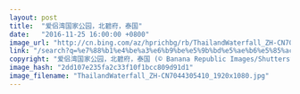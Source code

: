 ```yaml
---
layout: post
title:  "爱侣湾国家公园，北碧府，泰国"
date:   "2016-11-25 16:00:00 +0800"
image_url: "http://cn.bing.com/az/hprichbg/rb/ThailandWaterfall_ZH-CN7044305410_1920x1080.jpg"
link: "/search?q=%e7%88%b1%e4%be%a3%e6%b9%be%e5%9b%bd%e5%ae%b6%e5%85%ac%e5%9b%ad&form=hpcapt&mkt=zh-cn"
copyright: "爱侣湾国家公园，北碧府，泰国 (© Banana Republic Images/Shutterstock)"
image_hash: "2dd107e235fa2c33f10f1bcc809d91d1"
image_filename: "ThailandWaterfall_ZH-CN7044305410_1920x1080.jpg"
---
```

